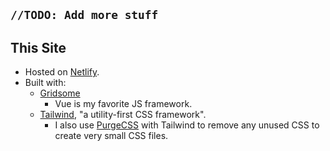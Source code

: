 ## `//TODO: Add more stuff`

## This Site

- Hosted on [Netlify](https://netlify.com).
- Built with:
  - [Gridsome](https://gridsome.org)
    - Vue is my favorite JS framework.
  - [Tailwind](https://tailwindcss.com/docs/what-is-tailwind), "a utility-first CSS framework".
    - I also use [PurgeCSS](https://www.purgecss.com/) with Tailwind to remove any unused CSS to create very small CSS files.